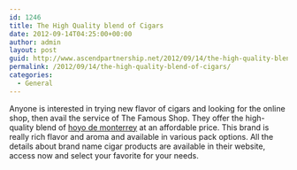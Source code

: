 ```yaml
---
id: 1246
title: The High Quality blend of Cigars
date: 2012-09-14T04:25:00+00:00
author: admin
layout: post
guid: http://www.ascendpartnership.net/2012/09/14/the-high-quality-blend-of-cigars/
permalink: /2012/09/14/the-high-quality-blend-of-cigars/
categories:
  - General
---
```

Anyone is interested in trying new flavor of cigars and looking for the online shop, then avail the service of The Famous Shop. They offer the high-quality blend of [hoyo de monterrey](http://www.famous-smoke.com/brand/hoyo+de+monterrey+original+cigars) at an affordable price. This brand is really rich flavor and aroma and available in various pack options. All the details about brand name cigar products are available in their website, access now and select your favorite for your needs.